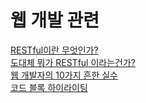 # 웹 개발 관련

[RESTful이란 무엇인가?](http://blog.remotty.com/blog/2014/01/28/lets-study-rest/)  
[도대체 뭐가 RESTful 이라는건가?](http://www.chidoo.me/index.php/2016/06/03/what-is-restful/)  
[웹 개발자의 10가지 흔한 실수](http://code.tutsplus.com/ko/articles/10-common-web-developer-mistakes--cms-24791)  
[코드 블록 하이라이팅](http://blog.gaerae.com/2015/09/google-code-prettify.html)  

